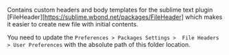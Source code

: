 
Contains custom headers and body templates for the sublime text plugin [FileHeader][https://sublime.wbond.net/packages/FileHeader] which makes it easier to create new file with initial contents.

You need to update the `Preferences > Packages Settings >  File Headers > User Preferences` with the absolute path of this folder location.
